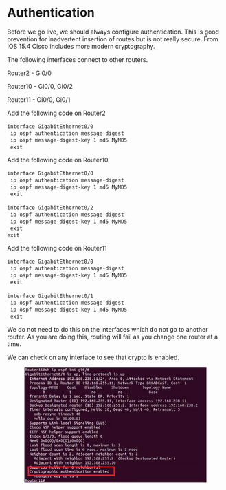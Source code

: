 # Authentication

Before we go live, we should always configure authentication. This is good prevention for inadvertent insertion of routes but is not really secure. From IOS 15.4 Cisco includes more modern cryptography.

The following interfaces connect to other routers.

Router2 - Gi0/0&#x20;

Router10 - Gi0/0, Gi0/2&#x20;

Router11 - Gi0/0, Gi0/1

Add the following code on Router2

```
interface GigabitEthernet0/0
 ip ospf authentication message-digest
 ip ospf message-digest-key 1 md5 MyMD5
 exit
```

Add the following code on Router10.

```
interface GigabitEthernet0/0
 ip ospf authentication message-digest
 ip ospf message-digest-key 1 md5 MyMD5
 exit
  
interface GigabitEthernet0/2
 ip ospf authentication message-digest
 ip ospf message-digest-key 1 md5 MyMD5
 exit
exit
```

Add the following code on Router11

```
interface GigabitEthernet0/0
 ip ospf authentication message-digest
 ip ospf message-digest-key 1 md5 MyMD5
 exit

interface GigabitEthernet0/1
 ip ospf authentication message-digest
 ip ospf message-digest-key 1 md5 MyMD5
 exit
```

We do not need to do this on the interfaces which do not go to another router. As you are doing this, routing will fail as you change one router at a time.

We can check on any interface to see that crypto is enabled.

<figure><img src="../../.gitbook/assets/image (15).png" alt=""><figcaption></figcaption></figure>
